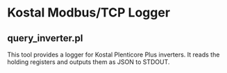 # Kostal Modbus/TCP Logger

## query_inverter.pl

This tool provides a logger for Kostal Plenticore Plus inverters. It reads the holding registers and outputs them as JSON to STDOUT.
